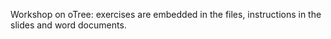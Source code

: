Workshop on oTree: exercises are embedded in the files, instructions in the slides and word documents.
